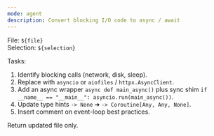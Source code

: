 ```yaml
---
mode: agent
description: Convert blocking I/O code to async / await
---
```


File: `${file}`  
Selection: `${selection}`

Tasks:
1. Identify blocking calls (network, disk, sleep).  
2. Replace with `asyncio` or `aiofiles` / `httpx.AsyncClient`.  
3. Add an async wrapper `async def main_async()` plus
   sync shim `if __name__ == "__main__": asyncio.run(main_async())`.  
4. Update type hints `-> None` ➜ `-> Coroutine[Any, Any, None]`.  
5. Insert comment on event-loop best practices.

Return updated file only.
